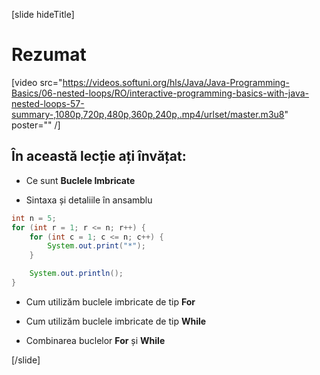 [slide hideTitle]
# Rezumat

[video src="https://videos.softuni.org/hls/Java/Java-Programming-Basics/06-nested-loops/RO/interactive-programming-basics-with-java-nested-loops-57-summary-,1080p,720p,480p,360p,240p,.mp4/urlset/master.m3u8" poster="" /]

## În această lecție ați învățat: 

- Ce sunt **Buclele Imbricate**

- Sintaxa și detaliile în ansamblu 

```java live
int n = 5;
for (int r = 1; r <= n; r++) {
    for (int c = 1; c <= n; c++) {
        System.out.print("*");
    }

    System.out.println();
}
```

- Cum utilizăm buclele imbricate de tip **For**

- Cum utilizăm buclele imbricate de tip **While**

- Combinarea buclelor **For** și **While**


[/slide]

